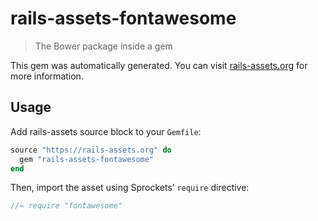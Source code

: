 # rails-assets-fontawesome

> The Bower package inside a gem

This gem was automatically generated. You can visit [rails-assets.org](https://rails-assets.org) for more information.

## Usage

Add rails-assets source block to your `Gemfile`:

```ruby
source "https://rails-assets.org" do
  gem "rails-assets-fontawesome"
end

```

Then, import the asset using Sprockets’ `require` directive:

```js
//= require "fontawesome"
```
